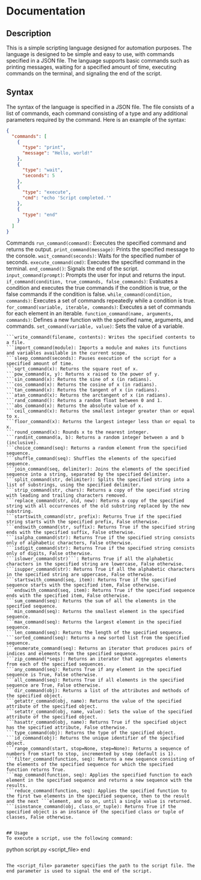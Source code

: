 # Documentation

## Description

This is a simple scripting language designed for automation purposes. The language is designed to be simple and easy to use, with commands specified in a JSON file. The language supports basic commands such as printing messages, waiting for a specified amount of time, executing commands on the terminal, and signaling the end of the script.

## Syntax
The syntax of the language is specified in a JSON file. The file consists of a list of commands, each command consisting of a type and any additional parameters required by the command. Here is an example of the syntax:

```json
{
  "commands": [
    {
      "type": "print",
      "message": "Hello, world!"
    },
    {
      "type": "wait",
      "seconds": 5
    },
    {
      "type": "execute",
      "cmd": "echo 'Script completed.'"
    },
    {
      "type": "end"
    }
  ]
}
```

Commands
```run_command(command)```: Executes the specified command and returns the output.
```print_command(message)```: Prints the specified message to the console.
```wait_command(seconds)```: Waits for the specified number of seconds.
```execute_command(cmd)```: Executes the specified command in the terminal.
```end_command()```: Signals the end of the script.
```input_command(prompt)```: Prompts the user for input and returns the input.
```if_command(condition, true_commands, false_commands)```: Evaluates a condition and executes the true commands if the condition is true, or the false commands if the condition is false.
```while_command(condition, commands)```: Executes a set of commands repeatedly while a condition is true.
```for_command(variable, iterable, commands)```: Executes a set of commands for each element in an iterable.
```function_command(name, arguments, commands)```: Defines a new function with the specified name, arguments, and commands.
```set_command(variable, value)```: Sets the value of a variable.
```read_command(filename): Reads the contents of a file and returns the contents as a string.
```write_command(filename, contents): Writes the specified contents to a file.
```import_command(module): Imports a module and makes its functions and variables available in the current scope.
```sleep_command(seconds): Pauses execution of the script for a specified amount of time.
```sqrt_command(x): Returns the square root of x.
```pow_command(x, y): Returns x raised to the power of y.
```sin_command(x): Returns the sine of x (in radians).
```cos_command(x): Returns the cosine of x (in radians).
```tan_command(x): Returns the tangent of x (in radians).
```atan_command(x): Returns the arctangent of x (in radians).
```rand_command(): Returns a random float between 0 and 1.
```abs_command(x): Returns the absolute value of x.
```ceil_command(x): Returns the smallest integer greater than or equal to x.
```floor_command(x): Returns the largest integer less than or equal to x.
```round_command(x): Rounds x to the nearest integer.
```randint_command(a, b): Returns a random integer between a and b (inclusive).
```choice_command(seq): Returns a random element from the specified sequence.
```shuffle_command(seq): Shuffles the elements of the specified sequence.
```join_command(seq, delimiter): Joins the elements of the specified sequence into a string, separated by the specified delimiter.
```split_command(str, delimiter): Splits the specified string into a list of substrings, using the specified delimiter.
```strip_command(str, chars): Returns a copy of the specified string with leading and trailing characters removed.
```replace_command(str, old, new): Returns a copy of the specified string with all occurrences of the old substring replaced by the new substring.
```startswith_command(str, prefix): Returns True if the specified string starts with the specified prefix, False otherwise.
```endswith_command(str, suffix): Returns True if the specified string ends with the specified suffix, False otherwise.
```isalpha_command(str): Returns True if the specified string consists only of alphabetic characters, False otherwise.
```isdigit_command(str): Returns True if the specified string consists only of digits, False otherwise.
```islower_command(str)```: Returns True if all the alphabetic characters in the specified string are lowercase, False otherwise.
```isupper_command(str): Returns True if all the alphabetic characters in the specified string are uppercase, False otherwise.
```startswith_command(seq, item): Returns True if the specified sequence starts with the specified item, False otherwise.
```endswith_command(seq, item): Returns True if the specified sequence ends with the specified item, False otherwise.
```sum_command(seq): Returns the sum of all the elements in the specified sequence.
```min_command(seq): Returns the smallest element in the specified sequence.
```max_command(seq): Returns the largest element in the specified sequence.
```len_command(seq): Returns the length of the specified sequence.
```sorted_command(seq): Returns a new sorted list from the specified sequence.
```enumerate_command(seq): Returns an iterator that produces pairs of indices and elements from the specified sequence.
```zip_command(*seqs): Returns an iterator that aggregates elements from each of the specified sequences.
```any_command(seq): Returns True if any element in the specified sequence is True, False otherwise.
```all_command(seq): Returns True if all elements in the specified sequence are True, False otherwise.
```dir_command(obj): Returns a list of the attributes and methods of the specified object.
```getattr_command(obj, name): Returns the value of the specified attribute of the specified object.
```setattr_command(obj, name, value): Sets the value of the specified attribute of the specified object.
```hasattr_command(obj, name): Returns True if the specified object has the specified attribute, False otherwise.
```type_command(obj): Returns the type of the specified object.
```id_command(obj): Returns the unique identifier of the specified object.
```range_command(start, stop=None, step=None): Returns a sequence of numbers from start to stop, incremented by step (default is 1).
```filter_command(function, seq): Returns a new sequence consisting of the elements of the specified sequence for which the specified function returns True.
```map_command(function, seq): Applies the specified function to each element in the specified sequence and returns a new sequence with the results.
```reduce_command(function, seq): Applies the specified function to the first two elements in the specified sequence, then to the result and the next ```element, and so on, until a single value is returned.
```isinstance_command(obj, class_or_tuple): Returns True if the specified object is an instance of the specified class or tuple of classes, False otherwise.


## Usage
To execute a script, use the following command:

```
python script.py <script_file> end
```

The <script_file> parameter specifies the path to the script file. The end parameter is used to signal the end of the script.

